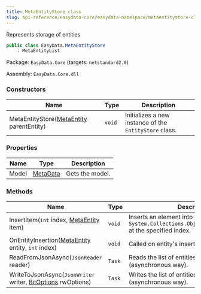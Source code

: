 ```yaml
---
title: MetaEntityStore class
slug: api-reference/easydata-core/easydata-namespace/metaentitystore-class
---
```

Represents storage of entities
```csharp
public class EasyData.MetaEntityStore
    : MetaEntityList

```
Package: `EasyData.Core` (targets: `netstandard2.0`)

Assembly: `EasyData.Core.dll`

### Constructors

| Name | Type | Description | 
| --- | --- | --- | 
| MetaEntityStore([MetaEntity](api-reference/easydata-core/easydata-namespace/metaentity-class) parentEntity) | `void` | Initializes a new instance of the `EntityStore` class. | 


### Properties

| Name | Type | Description | 
| --- | --- | --- | 
| Model | [MetaData](api-reference/easydata-core/easydata-namespace/metadata-class) | Gets the model. | 


### Methods

| Name | Type | Description | 
| --- | --- | --- | 
| InsertItem(`int` index, [MetaEntity](api-reference/easydata-core/easydata-namespace/metaentity-class) item) | `void` | Inserts an element into the `System.Collections.ObjectModel.Collection'1` at the specified index. | 
| OnEntityInsertion([MetaEntity](api-reference/easydata-core/easydata-namespace/metaentity-class) entity, `int` index) | `void` | Called on entity's insertion. | 
| ReadFromJsonAsync(`JsonReader` reader) | `Task` | Reads the list of entities from JSON (asynchronous way). | 
| WriteToJsonAsync(`JsonWriter` writer, [BitOptions](api-reference/easydata-core/easydata-namespace/bitoptions-class) rwOptions) | `Task` | Writes the list of entities to JSON (asynchronous way). |